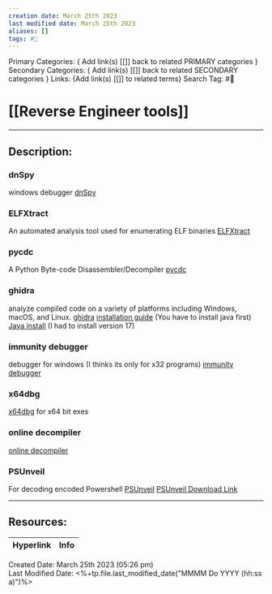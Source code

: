```yaml
---
creation date: March 25th 2023
last modified date: March 25th 2023
aliases: []
tags: #📕
---
```


Primary Categories: { Add link(s) [[]] back to related PRIMARY categories }
Secondary Categories:  { Add link(s) [[]] back to related SECONDARY categories }
Links: {Add link(s) [[]] to related terms}
Search Tag: #📕  

# [[Reverse Engineer tools]]  
___

## Description:  

### dnSpy
windows debugger
[dnSpy](https://github.com/dnSpy/dnSpy)

### ELFXtract
An automated analysis tool used for enumerating ELF binaries
[ELFXtract](https://github.com/AidenPearce369/elfxtract)

### pycdc
A Python Byte-code Disassembler/Decompiler
[pycdc](https://github.com/zrax/pycdc)

### ghidra
analyze compiled code on a variety of platforms including Windows, macOS, and Linux.
[ghidra](https://github.com/NationalSecurityAgency/ghidra)
[installation guide](https://ghidra-sre.org/InstallationGuide.html) (You have to install java first)
[Java install](https://adoptium.net/temurin/releases/?version=17) (I had to install version 17)

### immunity debugger
debugger for windows (I thinks its only for x32 programs)
[immunity debugger](https://www.immunityinc.com/products/debugger/)
### x64dbg

[x64dbg](https://x64dbg.com/) for x64 bit exes

### online decompiler
[online decompiler](https://dogbolt.org/)

### PSUnveil
For decoding encoded Powershell
[PSUnveil](https://www.kahusecurity.com/posts/introducing_psunveil.html)
[PSUnveil Download Link](https://www.kahusecurity.com/tools/PSUnveil_v0.3.7z)



___

## Resources:

| Hyperlink | Info |
| --------- | ---- |


Created Date: March 25th 2023 (05:26 pm)  
Last Modified Date: <%+tp.file.last_modified_date("MMMM Do YYYY (hh:ss a)")%>
